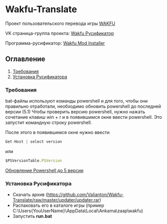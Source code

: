 # Wakfu-Translate
Проект пользовательского перевода игры [WAKFU](http://www.wakfu.com/en/mmorpg)

VK страница-группа проекта: [Wakfu Русификатор](https://vk.com/club131505868)

Программа-русификатор: [Wakfu Mod Installer](https://dreamswork.github.io/Wakfu-Mod-Installer/)

## Оглавление
1.  [Требования](#require)
2.  [Установка Русификатора](#rusifikator)

### <a name="require"></a>Требования
bat-файлы используют команды powershell и для того, чтобы они правильно отработали, необходимо обновить powershell до последней версии (5.1)
Чтобы проверить версию powershell, нужно нажать сочетание клавиш win + r и в появившимся окне ввести powershell. Это запустит командную строку powershell.

После этого в появившемся окне нужно ввести 
```javascript
Get-Host | select version
```
или
```javascript
$PSVersionTable.PSVersion
```
[Обновление Powershell до 5 версии](https://www.microsoft.com/en-US/download/details.aspx?id=50395)

### <a name="rusifikator"></a>Установка Русификатора

* Скачать архив (https://github.com/Valianton/Wakfu-Translate/raw/master/updater/updater.rar)
* Распаковать его в каталоге игры (пример C:\Users\{YouUserName}\AppData\Local\Ankama\zaap\wakfu)
* Запустить **run.bat**

